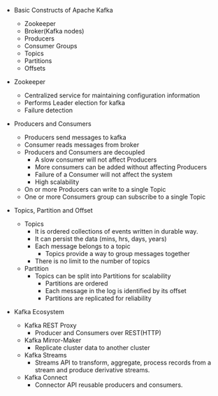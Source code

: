 


- Basic Constructs of Apache Kafka
  - Zookeeper
  - Broker(Kafka nodes)
  - Producers
  - Consumer Groups
  - Topics
  - Partitions
  - Offsets

- Zookeeper
  - Centralized service for maintaining configuration information
  - Performs Leader election for kafka
  - Failure detection

- Producers and Consumers
  - Producers send messages to kafka
  - Consumer reads messages from broker
  - Producers and Consumers are decoupled 
    - A slow consumer will not affect Producers
    - More consumers can be added without affecting Producers
    - Failure of a Consumer will not affect the system
    - High scalability
  - On or more Producers can write to a single Topic
  - One or more Consumers group can subscribe to a single Topic

- Topics, Partition and Offset
  - Topics
    - It is ordered collections of events written in durable way.
    - It can persist the data (mins, hrs, days, years)
    - Each message belongs to a topic
      - Topics provide a way to group messages together
    - There is no limit to the number of topics
  - Partition
    - Topics can be split into Partitions for scalability
      - Partitions are ordered
      - Each message in the log is identified by its offset
      - Partitions are replicated for reliability

- Kafka Ecosystem
  - Kafka REST Proxy
    - Producer and Consumers over REST(HTTP)
  - Kafka Mirror-Maker
    - Replicate cluster data to another cluster
  - Kafka Streams
    - Streams API to transform, aggregate, process records from a stream and produce derivative streams.
  - Kafka Connect
    - Connector API reusable producers and consumers.

